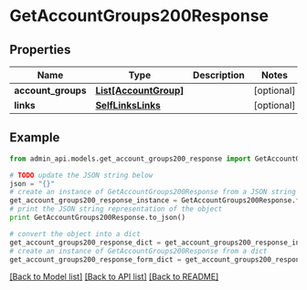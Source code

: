 # GetAccountGroups200Response


## Properties
Name | Type | Description | Notes
------------ | ------------- | ------------- | -------------
**account_groups** | [**List[AccountGroup]**](AccountGroup.md) |  | [optional] 
**links** | [**SelfLinksLinks**](SelfLinksLinks.md) |  | [optional] 

## Example

```python
from admin_api.models.get_account_groups200_response import GetAccountGroups200Response

# TODO update the JSON string below
json = "{}"
# create an instance of GetAccountGroups200Response from a JSON string
get_account_groups200_response_instance = GetAccountGroups200Response.from_json(json)
# print the JSON string representation of the object
print GetAccountGroups200Response.to_json()

# convert the object into a dict
get_account_groups200_response_dict = get_account_groups200_response_instance.to_dict()
# create an instance of GetAccountGroups200Response from a dict
get_account_groups200_response_form_dict = get_account_groups200_response.from_dict(get_account_groups200_response_dict)
```
[[Back to Model list]](../README.md#documentation-for-models) [[Back to API list]](../README.md#documentation-for-api-endpoints) [[Back to README]](../README.md)



